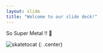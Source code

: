 ```yaml
---
layout: slide
title: "Welcome to our slide deck!"
---
```


So Super Metal !! :guitar:

![skatetocat](https://octodex.github.com/images/skatetocat.png)
{: .center}
